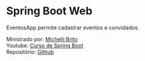 # Spring Boot Web

EventosApp permite cadastrar eventos e convidados.

Ministrado por: <a href="https://www.linkedin.com/in/michellibrito/?originalSubdomain=br"> Michelli Brito </a> <br>
Youtube: <a href="https://www.youtube.com/watch?v=OHn1jLHGptw&list=PL8iIphQOyG-DHLpEx1TPItqJamy08fs1D"> Curso de Spring Boot </a>
<br>
Repositório: <a href="https://github.com/MichelliBrito/cursospringboot"> Github </a>
<br><br>



